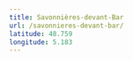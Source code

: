 ```yaml
---
title: Savonnières-devant-Bar
url: /savonnieres-devant-bar/
latitude: 48.759
longitude: 5.183
---
```

